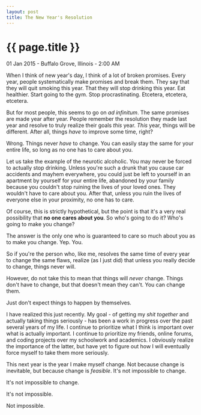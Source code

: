 ```yaml
---
layout: post
title: The New Year's Resolution
---
```


{{ page.title }}
================

<p class="meta">01 Jan 2015 - Buffalo Grove, Illinois - 2:00 AM</p>

When I think of new year's day, I think of a lot of broken promises. Every year, people systematically make promises and break them. They say that they will quit smoking this year. That they will stop drinking this year. Eat healthier. Start going to the gym. Stop procrastinating. Etcetera, etcetera, etcetera.    

But for most people, this seems to go on *ad infinitum*. The same promises are made year after year. People remember the resolution they made last year and resolve to truly realize their goals *this* year. *This* year, things will be different. After all, things *have* to improve some time, right?    

Wrong. Things never *have* to change. You can easily stay the same for your entire life, so long as no one has to care about you.    

Let us take the example of the neurotic alcoholic. You may never be forced to actually stop drinking. Unless you're such a drunk that you cause car accidents and mayhem everywhere, you could just be left to yourself in an apartment by yourself for your entire life, abandoned by your family because you couldn't stop ruining the lives of your loved ones. They wouldn't have to care about you. After that, unless you ruin the lives of everyone else in your proximity, no one has to care.    

Of course, this is strictly hypothetical, but the point is that it's a very real possibility that **no one cares about you**. So who's going to do it? Who's going to make you change?    

The answer is the only one who is guaranteed to care so much about you as to make you change. Yep. You.    

So if you're the person who, like me, resolves the same time of every year to change the same flaws, realize (as I just did) that unless you really decide to change, things never will.    

However, do not take this to mean that things will *never* change. Things don't have to change, but that doesn't mean they can't. You can change them.    

Just don't expect things to happen by themselves.    

I have realized this just recently. My goal - of getting my *shit together* and actually taking things seriously - has been a work in progress over the past several years of my life. I continue to prioritize what I think is important over what is actually important. I continue to prioritize my friends, online forums, and coding projects over my schoolwork and academics. I obviously realize the importance of the latter, but have yet to figure out how I will eventually force myself to take them more seriously.    

This next year is the year I make myself change. Not because change is inevitable, but because change is *feasible*. It's not impossible to change.    

It's not impossible to change.    

It's not impossible.    

Not impossible.